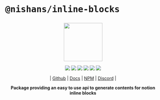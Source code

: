 # <pre>@nishans/inline-blocks</pre>

<p align="center">
  <img width="125" src="https://github.com/Devorein/Nishan/blob/master/docs/static/img/inline-blocks/logo.svg"/>
</p>

<p align="center">
  <img src="https://img.shields.io/bundlephobia/minzip/@nishans/inline-blocks?label=minzipped&style=flat&color=%23bb0a1e"/>
  <img src="https://img.shields.io/npm/dw/@nishans/inline-blocks?style=flat&color=orange"/>
  <img src="https://img.shields.io/github/issues/devorein/nishan/@nishans/inline-blocks?color=yellow"/>
  <img src="https://img.shields.io/npm/v/@nishans/inline-blocks?color=%2303C04A"/>
  <img src="https://img.shields.io/codecov/c/github/devorein/Nishan?flag=inline_blocks&color=blue"/>
  <img src="https://img.shields.io/librariesio/release/npm/@nishans/inline-blocks?color=%234B0082">
</p>

<p align="center">
  | <a href="https://github.com/Devorein/Nishan/tree/master/packages/inline-blocks">Github</a> |
  <a href="https://nishan-docs.netlify.app/docs/inline-blocks/">Docs</a> |
  <a href="https://www.npmjs.com/package/@nishans/inline-blocks">NPM</a> |
  <a href="https://discord.com/invite/SpwHCz8ysx">Discord</a> |
</p>

<p align="center"><b>Package providing an easy to use api to generate contents for notion inline blocks</b></p>